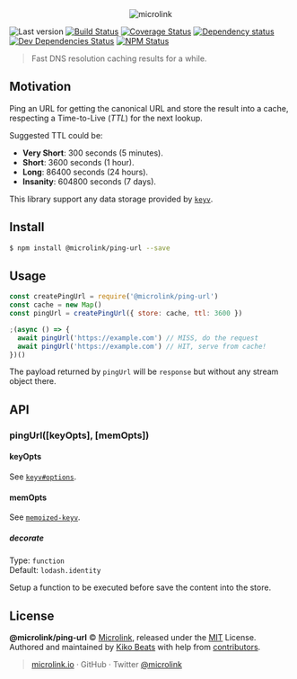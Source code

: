 <div align="center">
  <img src="https://cdn.microlink.io/logo/banner.png" alt="microlink">
</div>

![Last version](https://img.shields.io/github/tag/microlinkhq/ping-url.svg?style=flat-square)
[![Build Status](https://img.shields.io/travis/com/microlinkhq/ping-url/master.svg?style=flat-square)](https://travis-ci.com/microlink/ping-url)
[![Coverage Status](https://img.shields.io/coveralls/microlinkhq/ping-url.svg?style=flat-square)](https://coveralls.io/github/microlinkhq/ping-url)
[![Dependency status](https://img.shields.io/david/microlinkhq/ping-url.svg?style=flat-square)](https://david-dm.org/microlinkhq/ping-url)
[![Dev Dependencies Status](https://img.shields.io/david/dev/microlinkhq/ping-url.svg?style=flat-square)](https://david-dm.org/microlinkhq/ping-url#info=devDependencies)
[![NPM Status](https://img.shields.io/npm/dm/@microlink/ping-url.svg?style=flat-square)](https://www.npmjs.org/package/@microlink/ping-url)

> Fast DNS resolution caching results for a while.

## Motivation

Ping an URL for getting the canonical URL and store the result into a cache, respecting a Time-to-Live (*TTL*) for the next lookup.

Suggested TTL could be:

- **Very Short**: 300 seconds (5 minutes).
- **Short**: 3600 seconds (1 hour).
- **Long**: 86400 seconds (24 hours).
- **Insanity**: 604800 seconds (7 days).

This library support any data storage provided by [`keyv`](https://npm.im/keyv).

## Install

```bash
$ npm install @microlink/ping-url --save
```

## Usage

```js
const createPingUrl = require('@microlink/ping-url')
const cache = new Map()
const pingUrl = createPingUrl({ store: cache, ttl: 3600 })

;(async () => {
  await pingUrl('https://example.com') // MISS, do the request
  await pingUrl('https://example.com') // HIT, serve from cache!
})()
```

The payload returned by `pingUrl` will be `response` but without any stream object there.

## API

### pingUrl([keyOpts], [memOpts])

#### keyOpts

See [`keyv#options`](https://www.npmjs.com/package/keyv#new-keyvuri-options).

#### memOpts

See [`memoized-keyv`](https://www.npmjs.com/package/memoized-keyv).

##### decorate

Type: `function`<br/>
Default: `lodash.identity`

Setup a function to be executed before save the content into the store.

## License

**@microlink/ping-url** © [Microlink](https://microlink.io), released under the [MIT](https://github.com/microlink/ping-url/blob/master/LICENSE.md) License.<br>
Authored and maintained by [Kiko Beats](https://kikobeats.com) with help from [contributors](https://github.com/microlink/ping-url/contributors).

> [microlink.io](https://microlink.io) · GitHub [](https://github.com/microlink) · Twitter [@microlink](https://twitter.com/microlink)
